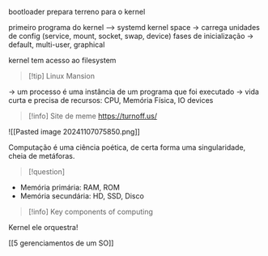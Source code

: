 bootloader prepara terreno para o kernel

primeiro programa do kernel --> systemd
kernel space -> carrega unidades de config (service, mount, socket, swap, device)
fases de inicialização -> default, multi-user, graphical

kernel tem acesso ao filesystem

> [!tip] Linux Mansion

-> um processo é uma instância de um programa que foi executado
-> vida curta e precisa de recursos: CPU, Memória Física, IO devices

> [!info] Site de meme https://turnoff.us/


![[Pasted image 20241107075850.png]]

Computação é uma ciência poética, de certa forma uma singularidade, cheia de metáforas.

> [!question]
- Memória primária: RAM, ROM
- Memória secundária: HD, SSD, Disco

> [!info] Key components of computing

Kernel ele orquestra!

[[5 gerenciamentos de um SO]]

